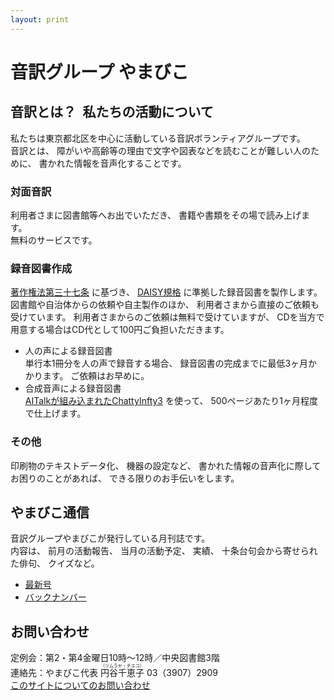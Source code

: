 ```yaml
---
layout: print
---
```

# 音訳グループ やまびこ
## <span data-dur="4.649" data-begin="24.586">音訳とは？&ensp;私たちの活動について</span>

<span data-dur="7.975" data-begin="29.235">私たちは東京都北区を中心に活動している音訳ボランティアグループです。</span>  
<span data-dur="1.436" data-begin="37.210">音訳とは、</span>
<span data-dur="6.511" data-begin="38.646">障がいや高齢等の理由で文字や図表などを読むことが難しい人のために、</span>
<span data-dur="4.88" data-begin="45.157">書かれた情報を音声化することです。</span>

### <span data-dur="2.068" data-begin="50.037">対面音訳</span>

<span data-dur="3.263" data-begin="52.105">利用者さまに図書館等へお出でいただき、</span>
<span data-dur="4.558" data-begin="55.368">書籍や書類をその場で読み上げます。</span>  
<span data-dur="3.315" data-begin="59.926">無料のサービスです。</span>

### <span data-dur="2.614" data-begin="63.241">録音図書作成</span>

<span data-dur="2.857" data-begin="65.855"><a href="http://elaws.e-gov.go.jp/search/elawsSearch/elaws_search/lsg0500/detail?lawId=345AC0000000048&openerCode=1" data-dur="1.782" data-begin="68.712">著作権法第三十七条</a></span>
<span data-dur="1.476" data-begin="70.494">に基づき、</span>
<span data-dur="1.612" data-begin="71.970"><a href="http://www.dinf.ne.jp/doc/daisy/" data-dur="1.782" data-begin="73.582">DAISY規格</a></span>
<span data-dur="4.497" data-begin="75.364">に準拠した録音図書を製作します。</span>  
<span data-dur="4.446" data-begin="79.861">図書館や自治体からの依頼や自主製作のほか、</span>
<span data-dur="5.54" data-begin="84.307">利用者さまから直接のご依頼も受けています。</span>
<span data-dur="4.074" data-begin="89.847">利用者さまからのご依頼は無料で受けていますが、</span>
<span data-dur="7.413" data-begin="93.921">CDを当方で用意する場合はCD代として100円ご負担いただきます。</span>

- <span data-dur="3.358" data-begin="101.334">人の声による録音図書</span>  
<span data-dur="4.662" data-begin="104.692">単行本1冊分を人の声で録音する場合、</span>
<span data-dur="5.574" data-begin="109.354">録音図書の完成までに最低3ヶ月かかります。</span>
<span data-dur="3.297" data-begin="114.928">ご依頼はお早めに。</span>
- <span data-dur="3.717" data-begin="118.225">合成音声による録音図書</span>  
<span data-dur="3.862" data-begin="121.942"><a href="http://www.sciaccess.net/jp/ChattyInfty/" data-dur="1.782" data-begin="125.804">AITalkが組み込まれたChattyInfty3</a></span>
<span data-dur="1.348" data-begin="127.586">を使って、</span>
<span data-dur="5.191" data-begin="128.934">500ページあたり1ヶ月程度で仕上げます。</span>

### <span data-dur="1.717" data-begin="134.125">その他</span>

<span data-dur="2.549" data-begin="135.842">印刷物のテキストデータ化、</span>
<span data-dur="1.762" data-begin="138.391">機器の設定など、</span>
<span data-dur="4.613" data-begin="140.153">書かれた情報の音声化に際してお困りのことがあれば、</span>
<span data-dur="4.078" data-begin="144.766">できる限りのお手伝いをします。</span>

## <span data-dur="2.249" data-begin="148.844">やまびこ通信</span>

<span data-dur="4.869" data-begin="151.093">音訳グループやまびこが発行している月刊誌です。</span>  
<span data-dur="1.296" data-begin="155.962">内容は、</span>
<span data-dur="2.322" data-begin="157.258">前月の活動報告、</span>
<span data-dur="2.144" data-begin="159.580">当月の活動予定、</span>
<span data-dur="1.319" data-begin="161.724">実績、</span>
<span data-dur="3.002" data-begin="163.043">十条台句会から寄せられた俳句、</span>
<span data-dur="2.481" data-begin="166.045">クイズなど。</span>

- <span data-dur="1.46" data-begin="168.526"><a href="tusin201804.html" data-dur="2.282" data-begin="169.986">最新号</a></span>
- <span data-dur="1.634" data-begin="172.268"><a href="bn.html" data-dur="2.281" data-begin="173.902">バックナンバー</a></span>

## <span data-dur="1.943" data-begin="176.183">お問い合わせ</span>

<span data-dur="7.598" data-begin="178.126">定例会：第2・第4金曜日10時～12時／中央図書館3階</span>  
<span data-dur="8.512" data-begin="185.724">連絡先：やまびこ代表 <ruby>円谷千恵子<rt>（ツムラヤ・チエコ）</rt></ruby> 03（3907）2909</span>  
<span data-dur="2.729" data-begin="194.236"><a href="mailto:ymbk2016ml@gmail.com?Subject=やまびこウェブサイトについて" data-dur="1.582" data-begin="196.965">このサイトについてのお問い合わせ</a></span>

<span data-dur="4.995" data-begin="198.547"><!--以上でこのページの読み上げは終わりです。--></span>
<span data-dur="1.15" data-begin="203.542">&nbsp;</span>
